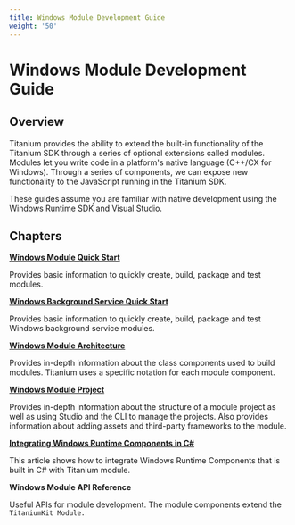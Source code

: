 ```yaml
---
title: Windows Module Development Guide
weight: '50'
---
```


# Windows Module Development Guide

## Overview

Titanium provides the ability to extend the built-in functionality of the Titanium SDK through a series of optional extensions called modules. Modules let you write code in a platform's native language (C++/CX for Windows). Through a series of components, we can expose new functionality to the JavaScript running in the Titanium SDK.

These guides assume you are familiar with native development using the Windows Runtime SDK and Visual Studio.

## Chapters

[**Windows Module Quick Start**](/guide/Titanium_SDK/Titanium_SDK_How-tos/Extending_Titanium_Mobile/Windows_Module_Development_Guide/Windows_Module_Quick_Start/)

Provides basic information to quickly create, build, package and test modules.

[**Windows Background Service Quick Start**](/guide/Titanium_SDK/Titanium_SDK_How-tos/Extending_Titanium_Mobile/Windows_Module_Development_Guide/Windows_Background_Service_Quick_Start/)

Provides basic information to quickly create, build, package and test Windows background service modules.

[**Windows Module Architecture**](/guide/Titanium_SDK/Titanium_SDK_How-tos/Extending_Titanium_Mobile/Windows_Module_Development_Guide/Windows_Module_Architecture/)

Provides in-depth information about the class components used to build modules. Titanium uses a specific notation for each module component.

[**Windows Module Project**](/guide/Titanium_SDK/Titanium_SDK_How-tos/Extending_Titanium_Mobile/Windows_Module_Development_Guide/Windows_Module_Project/)

Provides in-depth information about the structure of a module project as well as using Studio and the CLI to manage the projects. Also provides information about adding assets and third-party frameworks to the module.

**[Integrating Windows Runtime Components in C#](/guide/Titanium_SDK/Titanium_SDK_How-tos/Extending_Titanium_Mobile/Windows_Module_Development_Guide/Integrating_Windows_Runtime_Components_in_C_/)**

This article shows how to integrate Windows Runtime Components that is built in C# with Titanium module.

**Windows Module API Reference**

Useful APIs for module development. The module components extend the `TitaniumKit Module.`
